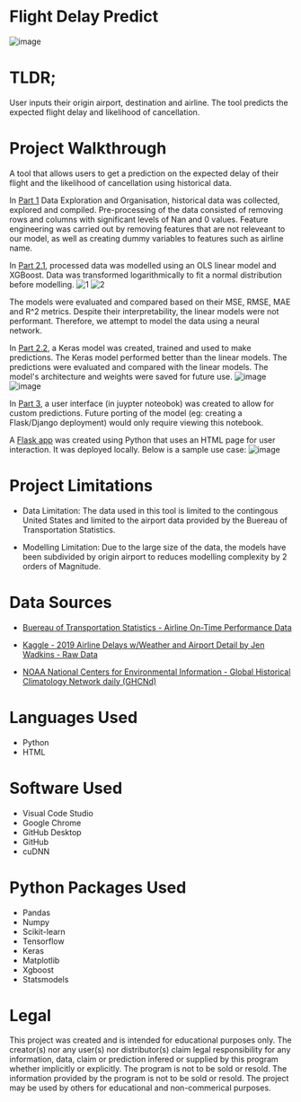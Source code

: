 # Flight Delay Predict

![image](https://user-images.githubusercontent.com/59853149/232960546-57ccabb8-4da3-4524-8f29-260d28002c1d.png)

# TLDR;

User inputs their origin airport, destination and airline. The tool predicts the expected flight delay and likelihood of cancellation.

# Project Walkthrough
A tool that allows users to get a prediction on the expected delay of their flight and the likelihood of cancellation using historical data. 

In [Part 1](https://github.com/eliaabumanneh/Flight_Delay_Predict/blob/main/bin/Part_1_Data_Processing.ipynb) Data Exploration and Organisation, historical data was collected, explored and compiled. Pre-processing of the data consisted of removing rows and columns with significant levels of Nan and 0 values. Feature engineering was carried out by removing features that are not releveant to our model, as well as creating dummy variables to features such as airline name. 


In [Part 2.1](https://github.com/eliaabumanneh/Flight_Delay_Predict/blob/main/bin/Part_2.1_Modelling_Linear.ipynb), processed data was modelled using an OLS linear model and XGBoost. Data was transformed logarithmically to fit a normal distribution before modelling.
![1](https://user-images.githubusercontent.com/59853149/233203925-5fe57cbd-a5c2-47e7-b5db-53be3c7f4745.png)
![2](https://user-images.githubusercontent.com/59853149/233204204-368b7edb-264c-4461-9be8-7c4ac2b5dc90.png)

The models were evaluated and compared based on their MSE, RMSE, MAE and R^2 metrics. Despite their interpretability, the linear models were not performant. Therefore, we attempt to model the data using a neural network.

In [Part 2.2](https://github.com/eliaabumanneh/Flight_Delay_Predict/blob/main/bin/Part_2.2_Keras_Modelling-No-Clipping-No-Weather.ipynb), a Keras model was created, trained and used to make predictions. The Keras model performed better than the linear models. The predictions were evaluated and compared with the linear models. The model's architecture and weights were saved for future use. 
![image](https://user-images.githubusercontent.com/59853149/233199863-4e9303d9-bd8e-4ced-ae39-2c69e8b2d9e7.png)
![image](https://user-images.githubusercontent.com/59853149/233201100-9bcf824a-8a22-4d4a-b371-f594c9d8fa87.png)





In [Part 3](https://github.com/eliaabumanneh/Flight_Delay_Predict/blob/main/bin/Part_3_User_interface.ipynb), a user interface (in juypter noteobok) was created to allow for custom predictions. Future porting of the model (eg: creating a Flask/Django deployment) would only require viewing this notebook. 

A [Flask app](https://github.com/eliaabumanneh/Flight_Delay_Predict/blob/main/production/app.py) was created using Python that uses an HTML page for user interaction. It was deployed locally. Below is a sample use case: 
![image](https://user-images.githubusercontent.com/59853149/232960546-57ccabb8-4da3-4524-8f29-260d28002c1d.png)




# Project Limitations
* Data Limitation: The data used in this tool is limited to the contingous United States and limited to the airport data provided by the Buereau of Transportation Statistics. 

* Modelling Limitation: Due to the large size of the data, the models have been subdivided by origin airport to reduces modelling complexity by 2 orders of Magnitude. 

# Data Sources
* [Buereau of Transportation Statistics - Airline On-Time Performance Data](https://www.transtats.bts.gov/Tables.asp?QO_VQ=EFD&QO_anzr=Nv4yv0r%FDb0-gvzr%FDcr4s14zn0pr%FDQn6n&QO_fu146_anzr=b0-gvzr) 
* [Kaggle - 2019 Airline Delays w/Weather and Airport Detail by Jen Wadkins -  Raw Data](https://www.kaggle.com/datasets/threnjen/2019-airline-delays-and-cancellations)

* [NOAA National Centers for Environmental Information - Global Historical Climatology Network daily (GHCNd) ](https://noaa-ghcn-pds.s3.amazonaws.com/index.html#csv/by_year/)

# Languages Used
* Python
* HTML

# Software Used
* Visual Code Studio
* Google Chrome
* GitHub Desktop
* GitHub
* cuDNN

# Python Packages Used
* Pandas
* Numpy
* Scikit-learn
* Tensorflow 
* Keras
* Matplotlib
* Xgboost
* Statsmodels

# Legal

This project was created and is intended for educational purposes only. The creator(s) nor any user(s) nor distributor(s) claim legal responsibility for any information, data, claim or prediction infered or supplied by this program whether implicitly or explicitly. The program is not to be sold or resold. The information provided by the program is not to be sold or resold. The project may be used by others for educational and non-commerical purposes. 
